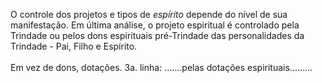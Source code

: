 ﻿O controle dos projetos e tipos de <I>espírito</I> depende do nível de sua manifestação. Em última análise, o projeto espiritual é controlado pela Trindade ou pelos dons espirituais pré-Trindade das personalidades da Trindade - Pai, Filho e Espírito.<BR><BR>Em vez de dons, dotações. 3a. linha: .......pelas dotações espirituais.........